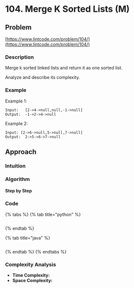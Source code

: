 # 104. Merge K Sorted Lists \(M\)

## Problem

[https://www.lintcode.com/problem/104/](https://www.lintcode.com/problem/104/)

### Description

Merge k sorted linked lists and return it as one sorted list.

Analyze and describe its complexity.

### Example

Example 1:

```text
Input:   [2->4->null,null,-1->null]
Output:  -1->2->4->null
```

Example 2:

```text
Input: [2->6->null,5->null,7->null]
Output:  2->5->6->7->null	
```

## Approach

### Intuition

### Algorithm

#### Step by Step

### Code

{% tabs %}
{% tab title="python" %}
```python

```
{% endtab %}

{% tab title="java" %}
```

```
{% endtab %}
{% endtabs %}

### Complexity Analysis

* **Time Complexity:**
* **Space Complexity:**

